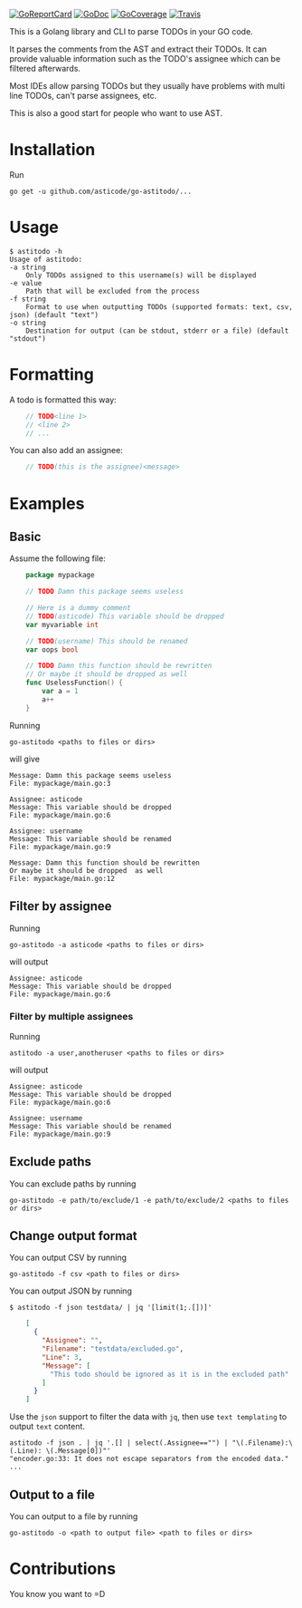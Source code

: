 [![GoReportCard](http://goreportcard.com/badge/github.com/asticode/go-astitodo)](http://goreportcard.com/report/github.com/asticode/go-astitodo)
[![GoDoc](https://godoc.org/github.com/asticode/go-astitodo?status.svg)](https://godoc.org/github.com/asticode/go-astitodo)
[![GoCoverage](https://cover.run/go/github.com/asticode/go-astitodo.svg)](https://cover.run/go/github.com/asticode/go-astitodo)
[![Travis](https://travis-ci.org/asticode/go-astitodo.svg?branch=master)](https://travis-ci.org/asticode/go-astitodo#)

This is a Golang library and CLI to parse TODOs in your GO code.

It parses the comments from the AST and extract their TODOs. It can provide valuable information such as the TODO's assignee which can be filtered afterwards.

Most IDEs allow parsing TODOs but they usually have problems with multi line TODOs, can't parse assignees, etc.

This is also a good start for people who want to use AST.

# Installation

Run

    go get -u github.com/asticode/go-astitodo/...

# Usage

    $ astitodo -h
    Usage of astitodo:
    -a string
        Only TODOs assigned to this username(s) will be displayed
    -e value
        Path that will be excluded from the process
    -f string
        Format to use when outputting TODOs (supported formats: text, csv, json) (default "text")
    -o string
        Destination for output (can be stdout, stderr or a file) (default "stdout")

# Formatting

A todo is formatted this way:

```go
    // TODO<line 1>
    // <line 2>
    // ...
```

You can also add an assignee:

```go
    // TODO(this is the assignee)<message>
```

# Examples
## Basic

Assume the following file:

```go
    package mypackage

    // TODO Damn this package seems useless

    // Here is a dummy comment
    // TODO(asticode) This variable should be dropped
    var myvariable int

    // TODO(username) This should be renamed
    var oops bool

    // TODO Damn this function should be rewritten
    // Or maybe it should be dropped as well
    func UselessFunction() {
    	var a = 1
    	a++
    }
```

Running

    go-astitodo <paths to files or dirs>

will give

    Message: Damn this package seems useless
    File: mypackage/main.go:3

    Assignee: asticode
    Message: This variable should be dropped
    File: mypackage/main.go:6

    Assignee: username
    Message: This variable should be renamed
    File: mypackage/main.go:9

    Message: Damn this function should be rewritten
    Or maybe it should be dropped  as well
    File: mypackage/main.go:12

## Filter by assignee

Running

    go-astitodo -a asticode <paths to files or dirs>

will output

    Assignee: asticode
    Message: This variable should be dropped
    File: mypackage/main.go:6

### Filter by multiple assignees

Running

    astitodo -a user,anotheruser <paths to files or dirs>

will output

    Assignee: asticode
    Message: This variable should be dropped
    File: mypackage/main.go:6

    Assignee: username
    Message: This variable should be renamed
    File: mypackage/main.go:9

## Exclude paths

You can exclude paths by running

    go-astitodo -e path/to/exclude/1 -e path/to/exclude/2 <paths to files or dirs>

## Change output format

You can output CSV by running

    go-astitodo -f csv <path to files or dirs>

You can output JSON by running

    $ astitodo -f json testdata/ | jq '[limit(1;.[])]'

```json
    [
      {
        "Assignee": "",
        "Filename": "testdata/excluded.go",
        "Line": 3,
        "Message": [
          "This todo should be ignored as it is in the excluded path"
        ]
      }
    ]
```

Use the `json` support to filter the data with `jq`, then use `text templating` to output `text` content.

    astitodo -f json . | jq '.[] | select(.Assignee=="") | "\(.Filename):\(.Line): \(.Message[0])"'
    "encoder.go:33: It does not escape separators from the encoded data."
    ...


## Output to a file

You can output to a file by running

    go-astitodo -o <path to output file> <path to files or dirs>

# Contributions

You know you want to =D
